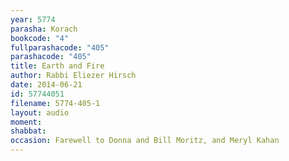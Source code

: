 ```yaml
---
year: 5774
parasha: Korach
bookcode: "4"
fullparashacode: "405"
parashacode: "405"
title: Earth and Fire
author: Rabbi Eliezer Hirsch
date: 2014-06-21
id: 57744051
filename: 5774-405-1
layout: audio
moment: 
shabbat: 
occasion: Farewell to Donna and Bill Moritz, and Meryl Kahan
---
```

